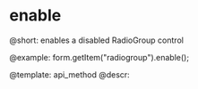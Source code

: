 enable
=============

@short: enables a disabled RadioGroup control





@example:
form.getItem("radiogroup").enable();


@template: api_method
@descr:


